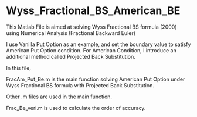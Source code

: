 # Wyss_Fractional_BS_American_BE
This Matlab File is aimed at solving Wyss Fractional BS formula (2000) using Numerical Analysis (Fractional Backward Euler)

I use Vanilla Put Option as an example, and set the boundary value to satisfy American Put Option condition. For American Condition, I introduce an additional method called Projected Back Substitution. 

In this file,

FracAm_Put_Be.m is the main function solving American Put Option under Wyss Fractional BS formula with Projected Back Substitution.

Other .m files are used in the main function.

Frac_Be_veri.m is used to calculate the order of accuracy.
